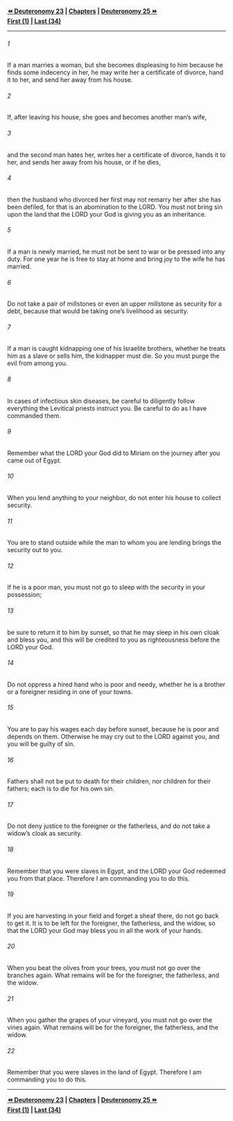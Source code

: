   
**[⏪ Deuteronomy 23](./Deuteronomy%2023.md) | [Chapters](./_index.md) | [Deuteronomy 25 ⏩](./Deuteronomy%2025.md)**  
**[First (1)](./Deuteronomy%201.md) | [Last (34)](./Deuteronomy%2034.md)**  
  
---  
  
###### 1  
If a man marries a woman, but she becomes displeasing to him because he finds some indecency in her, he may write her a certificate of divorce, hand it to her, and send her away from his house.  
  
###### 2  
If, after leaving his house, she goes and becomes another man’s wife,  
  
###### 3  
and the second man hates her, writes her a certificate of divorce, hands it to her, and sends her away from his house, or if he dies,  
  
###### 4  
then the husband who divorced her first may not remarry her after she has been defiled, for that is an abomination to the LORD. You must not bring sin upon the land that the LORD your God is giving you as an inheritance.  
  
###### 5  
If a man is newly married, he must not be sent to war or be pressed into any duty. For one year he is free to stay at home and bring joy to the wife he has married.  
  
###### 6  
Do not take a pair of millstones or even an upper millstone as security for a debt, because that would be taking one’s livelihood as security.  
  
###### 7  
If a man is caught kidnapping one of his Israelite brothers, whether he treats him as a slave or sells him, the kidnapper must die. So you must purge the evil from among you.  
  
###### 8  
In cases of infectious skin diseases, be careful to diligently follow everything the Levitical priests instruct you. Be careful to do as I have commanded them.  
  
###### 9  
Remember what the LORD your God did to Miriam on the journey after you came out of Egypt.  
  
###### 10  
When you lend anything to your neighbor, do not enter his house to collect security.  
  
###### 11  
You are to stand outside while the man to whom you are lending brings the security out to you.  
  
###### 12  
If he is a poor man, you must not go to sleep with the security in your possession;  
  
###### 13  
be sure to return it to him by sunset, so that he may sleep in his own cloak and bless you, and this will be credited to you as righteousness before the LORD your God.  
  
###### 14  
Do not oppress a hired hand who is poor and needy, whether he is a brother or a foreigner residing in one of your towns.  
  
###### 15  
You are to pay his wages each day before sunset, because he is poor and depends on them. Otherwise he may cry out to the LORD against you, and you will be guilty of sin.  
  
###### 16  
Fathers shall not be put to death for their children, nor children for their fathers; each is to die for his own sin.  
  
###### 17  
Do not deny justice to the foreigner or the fatherless, and do not take a widow’s cloak as security.  
  
###### 18  
Remember that you were slaves in Egypt, and the LORD your God redeemed you from that place. Therefore I am commanding you to do this.  
  
###### 19  
If you are harvesting in your field and forget a sheaf there, do not go back to get it. It is to be left for the foreigner, the fatherless, and the widow, so that the LORD your God may bless you in all the work of your hands.  
  
###### 20  
When you beat the olives from your trees, you must not go over the branches again. What remains will be for the foreigner, the fatherless, and the widow.  
  
###### 21  
When you gather the grapes of your vineyard, you must not go over the vines again. What remains will be for the foreigner, the fatherless, and the widow.  
  
###### 22  
Remember that you were slaves in the land of Egypt. Therefore I am commanding you to do this.  
  
  
---  
  
**[⏪ Deuteronomy 23](./Deuteronomy%2023.md) | [Chapters](./_index.md) | [Deuteronomy 25 ⏩](./Deuteronomy%2025.md)**  
**[First (1)](./Deuteronomy%201.md) | [Last (34)](./Deuteronomy%2034.md)**  
  
